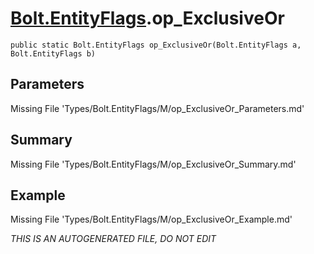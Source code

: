 # [Bolt.EntityFlags](Types/Bolt.EntityFlags.md).op_ExclusiveOr
`public static Bolt.EntityFlags op_ExclusiveOr(Bolt.EntityFlags a, Bolt.EntityFlags b)`
## Parameters
Missing File 'Types/Bolt.EntityFlags/M/op_ExclusiveOr_Parameters.md'
## Summary
Missing File 'Types/Bolt.EntityFlags/M/op_ExclusiveOr_Summary.md'
## Example
Missing File 'Types/Bolt.EntityFlags/M/op_ExclusiveOr_Example.md'

*THIS IS AN AUTOGENERATED FILE, DO NOT EDIT*
